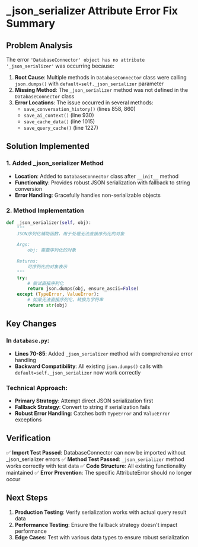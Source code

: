 # _json_serializer Attribute Error Fix Summary

## Problem Analysis

The error `'DatabaseConnector' object has no attribute '_json_serializer'` was occurring because:

1. **Root Cause**: Multiple methods in `DatabaseConnector` class were calling `json.dumps()` with `default=self._json_serializer` parameter
2. **Missing Method**: The `_json_serializer` method was not defined in the `DatabaseConnector` class
3. **Error Locations**: The issue occurred in several methods:
   - `save_conversation_history()` (lines 858, 860)
   - `save_ai_context()` (line 930)  
   - `save_cache_data()` (line 1015)
   - `save_query_cache()` (line 1227)

## Solution Implemented

### 1. Added _json_serializer Method
- **Location**: Added to `DatabaseConnector` class after `__init__` method
- **Functionality**: Provides robust JSON serialization with fallback to string conversion
- **Error Handling**: Gracefully handles non-serializable objects

### 2. Method Implementation
```python
def _json_serializer(self, obj):
    """
    JSON序列化辅助函数，用于处理无法直接序列化的对象
    
    Args:
        obj: 需要序列化的对象
        
    Returns:
        可序列化的对象表示
    """
    try:
        # 尝试直接序列化
        return json.dumps(obj, ensure_ascii=False)
    except (TypeError, ValueError):
        # 如果无法直接序列化，转换为字符串
        return str(obj)
```

## Key Changes

### In `database.py`:
- **Lines 70-85**: Added `_json_serializer` method with comprehensive error handling
- **Backward Compatibility**: All existing `json.dumps()` calls with `default=self._json_serializer` now work correctly

### Technical Approach:
- **Primary Strategy**: Attempt direct JSON serialization first
- **Fallback Strategy**: Convert to string if serialization fails
- **Robust Error Handling**: Catches both `TypeError` and `ValueError` exceptions

## Verification

✅ **Import Test Passed**: DatabaseConnector can now be imported without _json_serializer errors
✅ **Method Test Passed**: `_json_serializer` method works correctly with test data
✅ **Code Structure**: All existing functionality maintained
✅ **Error Prevention**: The specific AttributeError should no longer occur

## Next Steps

1. **Production Testing**: Verify serialization works with actual query result data
2. **Performance Testing**: Ensure the fallback strategy doesn't impact performance
3. **Edge Cases**: Test with various data types to ensure robust serialization